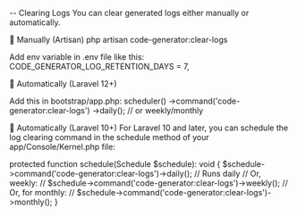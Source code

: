  -- Clearing Logs
You can clear generated logs either manually or automatically.

🔹 Manually (Artisan)
php artisan code-generator:clear-logs

Add env variable in .env file like this:
 CODE_GENERATOR_LOG_RETENTION_DAYS = 7,

🔹 Automatically (Laravel 12+)

Add this in bootstrap/app.php:
scheduler()
    ->command('code-generator:clear-logs')
    ->daily(); // or weekly/monthly

🔹 Automatically (Laravel 10+)
For Laravel 10 and later, you can schedule the log clearing command in the schedule method of your app/Console/Kernel.php file:

protected function schedule(Schedule $schedule): void
{
    $schedule->command('code-generator:clear-logs')->daily(); // Runs daily
    // Or, weekly:
    // $schedule->command('code-generator:clear-logs')->weekly();
    // Or, for monthly:
    // $schedule->command('code-generator:clear-logs')->monthly();
}